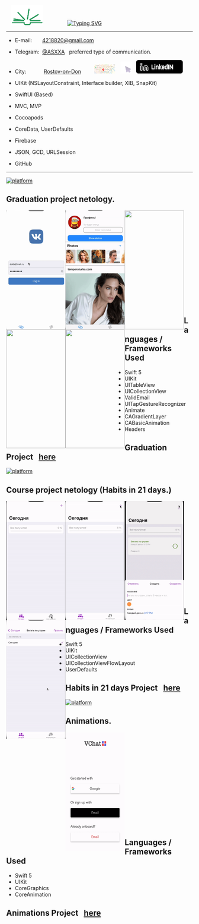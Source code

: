 &nbsp;&nbsp; <img src="https://github.com/ASXRND/ASXRND/blob/test/GifProject/book-loading_2.gif"/></h1>
&nbsp;&nbsp;&nbsp;&nbsp;&nbsp;&nbsp;&nbsp;&nbsp;&nbsp;&nbsp;&nbsp;&nbsp;&nbsp;&nbsp;&nbsp;&nbsp;[![Typing SVG](https://readme-typing-svg.herokuapp.com?font=Fira+Code&weight=700&size=35&duration=3000&pause=1000&color=3081F7&background=342CFF05&vCenter=true&width=1000&lines=Hi+there.+I'm+Alexandr+and+I'm+iOS+developer)](https://git.io/typing-svg)


-------------------     ----------------------------
* E-mail:&nbsp;&nbsp;&nbsp;&nbsp;&nbsp; &nbsp;4218820@gmail.com
* Telegram: &nbsp;[@ASXXA](https://t.me/ASXXA) &nbsp; preferred type of communication.
* City:&nbsp;&nbsp;&nbsp;&nbsp;&nbsp;&nbsp;&nbsp;&nbsp;&nbsp;&nbsp;&nbsp;&nbsp;[Rostov-on-Don](https://yandex.ru/images/search?from=tabbar&text=%D0%BD%D0%BE%D1%87%D0%BD%D0%BE%D0%B9%20%D1%80%D0%BE%D1%81%D1%82%D0%BE%D0%B2%20%D0%BD%D0%B0%20%D0%B4%D0%BE%D0%BD%D1%83&pos=4&img_url=http%3A%2F%2F1.bp.blogspot.com%2F-7KtsD-PNLFg%2FVlLWrZ2oPwI%2FAAAAAAAA4Q8%2FZzAn_uR-zew%2Fs1600%2F4.jpg&rpt=simage&lr=39)&nbsp;&nbsp;&nbsp;&nbsp;&nbsp;&nbsp;&nbsp;&nbsp;&nbsp;[![Header](https://github.com/RNDASX/portfolio/blob/main/jpg/karta.jpg)](https://yandex.ru/maps/geo/rostov_na_donu/53166035/?from=tabbar&ll=39.790424%2C47.232587&source=serp_navig&z=11) &nbsp;&nbsp; <img src="https://github.com/ASXRND/ASXRND/blob/test/GifProject/cursor-click.gif" height="32"/></h1>&nbsp;&nbsp;&nbsp;[![Linkedin](https://github.com/ASXRND/ASXRND/blob/test/GifProject/linkedIn.png)](https://www.linkedin.com/in/alexandr-hohon-831a6a272/)

* UIKit (NSLayoutConstraint, Interface builder, XIB, SnapKit)
* SwiftUI (Based)
* MVC, MVP
* Cocoapods
* CoreData, UserDefaults
* Firebase
* JSON, GCD, URLSession
* GitHub

-------------------     ----------------------------
[![platform](https://img.shields.io/badge/platform-iOS-orange)](https://www.android.com)

## Graduation project netology.

<img align="left" src="https://github.com/ASXRND/ASXRND/blob/test/GifProject/NavigationGif/1.gif" width="160" height="320">
<img align="left" src="https://github.com/ASXRND/ASXRND/blob/test/GifProject/NavigationGif/2.gif" width="160" height="320">
<img align="left" src="https://github.com/ASXRND/ASXRND/blob/test/GifProject/NavigationGif/3.gif" width="160" height="320"> 
<img align="left" src="https://github.com/ASXRND/ASXRND/blob/test/GifProject/NavigationGif/4.gif" width="160" height="320">
<img align="left" src="https://github.com/ASXRND/ASXRND/blob/test/GifProject/NavigationGif/5.gif" width="160" height="320">
<br><br><br><br><br><br><br><br><br><br><br><br><br><br><br>

## Languages / Frameworks Used
- Swift 5
- UIKit
- UITableView
- UICollectionView
- ValidEmail
- UITapGestureRecognizer
- Animate
- CAGradientLayer
- CABasicAnimation
- Headers


## Graduation Project &nbsp;&nbsp;[here](https://github.com/ASXRND/ios-homeworks)

[![platform](https://img.shields.io/badge/platform-iOS-orange)](https://www.android.com)

## Course project netology (Habits in 21 days.)


<img align="left" src="https://github.com/ASXRND/ASXRND/blob/test/GifProject/MyHabitsGif/1.gif" width="160" height="320">
<img align="left" src="https://github.com/ASXRND/ASXRND/blob/test/GifProject/MyHabitsGif/2.gif" width="160" height="320">
<img align="left" src="https://github.com/ASXRND/ASXRND/blob/test/GifProject/MyHabitsGif/3.gif" width="160" height="320"> 
<img align="left" src="https://github.com/ASXRND/ASXRND/blob/test/GifProject/MyHabitsGif/4.gif" width="160" height="320">

<br><br><br><br><br><br><br><br><br><br><br><br><br><br><br>


## Languages / Frameworks Used
- Swift 5
- UIKit
- UICollectionView
- UICollectionViewFlowLayout
- UserDefaults

## Habits in 21 days Project &nbsp;&nbsp;[here](https://github.com/ASXRND/MyHabits)

[![platform](https://img.shields.io/badge/platform-iOS-orange)](https://www.android.com)
## Animations.

<img align="left" src="https://github.com/ASXRND/Animations/blob/master/GifProject/project.gif" width="160" height="320"> 
<br><br><br><br><br><br><br><br><br><br><br><br><br><br><br>
 
## Languages / Frameworks Used
- Swift 5
- UIKit
- CoreGraphics
- CoreAnimation

## Animations Project &nbsp;&nbsp;[here](https://github.com/ASXRND/Animations)


  
